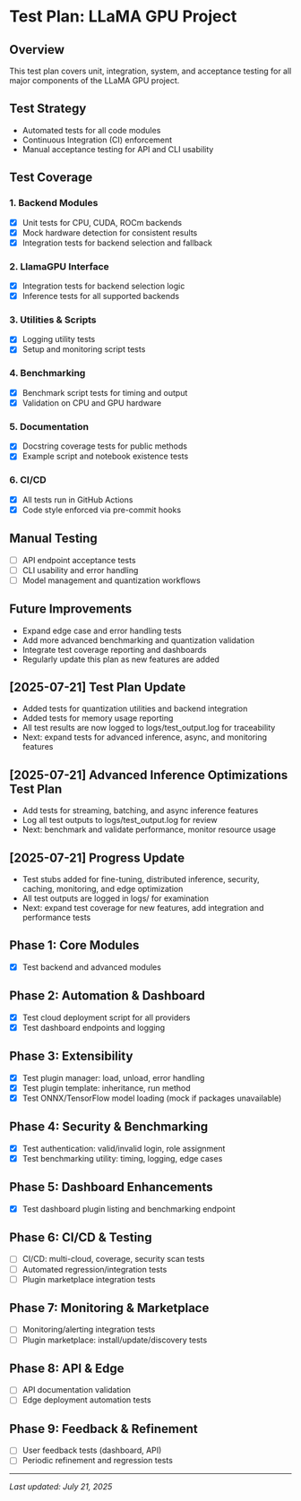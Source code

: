 # Test Plan: LLaMA GPU Project

## Overview
This test plan covers unit, integration, system, and acceptance testing for all major components of the LLaMA GPU project.

## Test Strategy
- Automated tests for all code modules
- Continuous Integration (CI) enforcement
- Manual acceptance testing for API and CLI usability

## Test Coverage
### 1. Backend Modules
- [x] Unit tests for CPU, CUDA, ROCm backends
- [x] Mock hardware detection for consistent results
- [x] Integration tests for backend selection and fallback

### 2. LlamaGPU Interface
- [x] Integration tests for backend selection logic
- [x] Inference tests for all supported backends

### 3. Utilities & Scripts
- [x] Logging utility tests
- [x] Setup and monitoring script tests

### 4. Benchmarking
- [x] Benchmark script tests for timing and output
- [x] Validation on CPU and GPU hardware

### 5. Documentation
- [x] Docstring coverage tests for public methods
- [x] Example script and notebook existence tests

### 6. CI/CD
- [x] All tests run in GitHub Actions
- [x] Code style enforced via pre-commit hooks

## Manual Testing
- [ ] API endpoint acceptance tests
- [ ] CLI usability and error handling
- [ ] Model management and quantization workflows

## Future Improvements
- Expand edge case and error handling tests
- Add more advanced benchmarking and quantization validation
- Integrate test coverage reporting and dashboards
- Regularly update this plan as new features are added

## [2025-07-21] Test Plan Update
- Added tests for quantization utilities and backend integration
- Added tests for memory usage reporting
- All test results are now logged to logs/test_output.log for traceability
- Next: expand tests for advanced inference, async, and monitoring features

## [2025-07-21] Advanced Inference Optimizations Test Plan
- Add tests for streaming, batching, and async inference features
- Log all test outputs to logs/test_output.log for review
- Next: benchmark and validate performance, monitor resource usage

## [2025-07-21] Progress Update
- Test stubs added for fine-tuning, distributed inference, security, caching, monitoring, and edge optimization
- All test outputs are logged in logs/ for examination
- Next: expand test coverage for new features, add integration and performance tests

## Phase 1: Core Modules
- [x] Test backend and advanced modules

## Phase 2: Automation & Dashboard
- [x] Test cloud deployment script for all providers
- [x] Test dashboard endpoints and logging

## Phase 3: Extensibility
- [x] Test plugin manager: load, unload, error handling
- [x] Test plugin template: inheritance, run method
- [x] Test ONNX/TensorFlow model loading (mock if packages unavailable)

## Phase 4: Security & Benchmarking
- [x] Test authentication: valid/invalid login, role assignment
- [x] Test benchmarking utility: timing, logging, edge cases

## Phase 5: Dashboard Enhancements
- [x] Test dashboard plugin listing and benchmarking endpoint

## Phase 6: CI/CD & Testing
- [ ] CI/CD: multi-cloud, coverage, security scan tests
- [ ] Automated regression/integration tests
- [ ] Plugin marketplace integration tests

## Phase 7: Monitoring & Marketplace
- [ ] Monitoring/alerting integration tests
- [ ] Plugin marketplace: install/update/discovery tests

## Phase 8: API & Edge
- [ ] API documentation validation
- [ ] Edge deployment automation tests

## Phase 9: Feedback & Refinement
- [ ] User feedback tests (dashboard, API)
- [ ] Periodic refinement and regression tests

---
_Last updated: July 21, 2025_